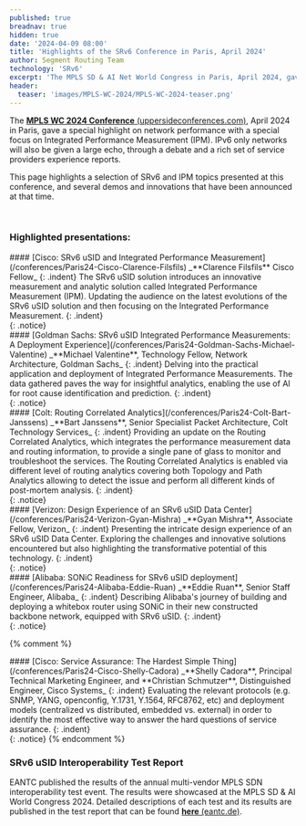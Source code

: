 ```yaml
---
published: true
breadnav: true
hidden: true
date: '2024-04-09 08:00'
title: 'Highlights of the SRv6 Conference in Paris, April 2024'
author: Segment Routing Team
technology: 'SRv6'
excerpt: 'The MPLS SD & AI Net World Congress in Paris, April 2024, gave a special highlight on network performance with a special focus on Integrated Performance Measurement. IPv6 only networks will also be given a large echo, through a debate and a rich set of service providers experience reports.'
header:
  teaser: 'images/MPLS-WC-2024/MPLS-WC-2024-teaser.png'
---
```

<style>
.indent {
    padding-left: 2em;
}
.notice {
    margin: 2em 0 !important;
    padding: 1em;
    /* color: #3d4144; */
    /* font-size: .75em !important; */
    /* text-indent: initial; */
    background-color: #f2f3f3;
    border-radius: 4px;
    box-shadow: 0 1px 1px rgba(189,193,196,0.25);
}
</style>

The [**MPLS WC 2024 Conference** (uppersideconferences.com)](https://www.uppersideconferences.com/mpls-sdn-nfv/mplswc_2024_agenda_day_1.html), April 2024 in Paris, gave a special highlight on network performance with a special focus on Integrated Performance Measurement (IPM). IPv6 only networks will also be given a large echo, through a debate and a rich set of service providers experience reports.

This page highlights a selection of SRv6 and IPM topics presented at this conference, and several demos and innovations that have been announced at that time.

<br />

### Highlighted presentations:

<div markdown="1">
#### [Cisco: SRv6 uSID and Integrated Performance Measurement](/conferences/Paris24-Cisco-Clarence-Filsfils)
_**Clarence Filsfils** Cisco Fellow_
{: .indent}
The SRv6 uSID solution introduces an innovative measurement and analytic solution called Integrated Performance Measurement (IPM). Updating the audience on the latest evolutions of the SRv6 uSID solution and then focusing on the Integrated Performance Measurement.
{: .indent}
</div>
{: .notice}

<div markdown="1">
#### [Goldman Sachs: SRv6 uSID Integrated Performance Measurements: A Deployment Experience](/conferences/Paris24-Goldman-Sachs-Michael-Valentine)
_**Michael Valentine**, Technology Fellow, Network Architecture, Goldman Sachs_
{: .indent}
Delving into the practical application and deployment of Integrated Performance Measurements. The data gathered paves the way for insightful analytics, enabling the use of AI for root cause identification and prediction.
{: .indent}
</div>
{: .notice}

<div markdown="1">
#### [Colt: Routing Correlated Analytics](/conferences/Paris24-Colt-Bart-Janssens)
_**Bart Janssens**, Senior Specialist Packet Architecture, Colt Technology Services_
{: .indent}
Providing an update on the Routing Correlated Analytics, which integrates the performance measurement data and routing information, to provide a single pane of glass to monitor and troubleshoot the services. The Routing Correlated Analytics is enabled via different level of routing analytics covering both Topology and Path Analytics allowing to detect the issue and perform all different kinds of post-mortem analysis.
{: .indent}
</div>
{: .notice}

<div markdown="1">
#### [Verizon: Design Experience of an SRv6 uSID Data Center](/conferences/Paris24-Verizon-Gyan-Mishra)
_**Gyan Mishra**, Associate Fellow, Verizon_
{: .indent}
Presenting the intricate design experience of an SRv6 uSID Data Center. Exploring the challenges and innovative solutions encountered but also highlighting the transformative potential of this technology.
{: .indent}
</div>
{: .notice}

<div markdown="1">
#### [Alibaba: SONiC Readiness for SRv6 uSID deployment](/conferences/Paris24-Alibaba-Eddie-Ruan)
_**Eddie Ruan**, Senior Staff Engineer, Alibaba_
{: .indent}
Describing Alibaba's journey of building and deploying a whitebox router using SONiC in their new constructed backbone network, equipped with SRv6 uSID.
{: .indent}
</div>
{: .notice}

{% comment %}
<div markdown="1">
#### [Cisco: Service Assurance: The Hardest Simple Thing](/conferences/Paris24-Cisco-Shelly-Cadora)
_**Shelly Cadora**, Principal Technical Marketing Engineer, and **Christian Schmutzer**, Distinguished Engineer, Cisco Systems_
{: .indent}
Evaluating the relevant protocols (e.g. SNMP, YANG, openconfig, Y.1731, Y.1564, RFC8762, etc) and deployment models (centralized vs distributed, embedded vs. external) in order to identify the most effective way to answer the hard questions of service assurance.
{: .indent}
</div>
{: .notice}
{% endcomment %}

### SRv6 uSID Interoperability Test Report
EANTC published the results of the annual multi-vendor MPLS SDN interoperability test event. The results were showcased at the MPLS SD & AI World Congress 2024. Detailed descriptions of each test and its results are published in the test report that can be found [**here** (eantc.de)](https://eantc.de/events/mpls-sdn-interop-2024/).

